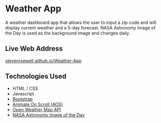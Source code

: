 # Weather App
A weather dashboard app that allows the user to input a zip code and will display current weather and a 5-day forecast. NASA Astronomy Image of the Day is used as the background image and changes daily.

## Live Web Address
[stevenrsewell.github.io/Weather-App](https://stevenrsewell.github.io/Weather-App/)

## Technologies Used
+ HTML / CSS
+ Javascript
+ [Bootstrap](https://getbootstrap.com/)
+ [Animate On Scroll (AOS)](https://michalsnik.github.io/aos/)
+ [Open Weather Map API](https://openweathermap.org/)
+ [NASA Astronomy Image of the Day](https://apod.nasa.gov/apod/)
